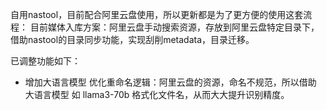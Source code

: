 自用nastool，目前配合阿里云盘使用，所以更新都是为了更方便的使用这套流程：
目前媒体入库方案：阿里云盘手动搜索资源，存放到阿里云盘特定目录下，借助nastool的目录同步功能，实现刮削metadata，目录迁移。

已调整功能如下：
+ 增加大语言模型 优化重命名逻辑：阿里云盘的资源，命名不规范，所以借助 大语言模型 如 llama3-70b 格式化文件名，从而大大提升识别精度。

